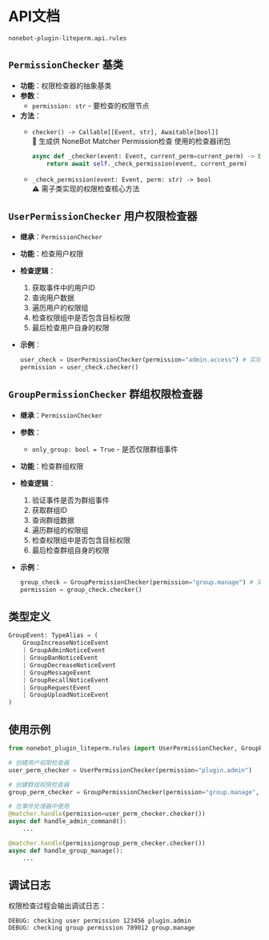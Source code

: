 # API文档


`nonebot-plugin-liteperm.api.rules`

## `PermissionChecker` 基类

- **功能**：权限检查器的抽象基类
- **参数**：
  - `permission: str` - 要检查的权限节点
- **方法**：
  - `checker() -> Callable[[Event, str], Awaitable[bool]]`  
    📌 生成供 NoneBot Matcher Permission检查 使用的检查器闭包  

    ```python
    async def _checker(event: Event, current_perm=current_perm) -> bool:
        return await self._check_permission(event, current_perm)
    ```

  - `_check_permission(event: Event, perm: str) -> bool`  
    ⚠️ 需子类实现的权限检查核心方法

## `UserPermissionChecker` 用户权限检查器

- **继承**：`PermissionChecker`
- **功能**：检查用户权限
- **检查逻辑**：
  1. 获取事件中的用户ID
  2. 查询用户数据
  3. 遍历用户的权限组
  4. 检查权限组中是否包含目标权限
  5. 最后检查用户自身的权限
- **示例**：

  ```python
  user_check = UserPermissionChecker(permission="admin.access") # 实际替换为你的权限节点
  permission = user_check.checker()


## `GroupPermissionChecker` 群组权限检查器

- **继承**：`PermissionChecker`
- **参数**：
  - `only_group: bool = True` - 是否仅限群组事件
- **功能**：检查群组权限
- **检查逻辑**：
  1. 验证事件是否为群组事件
  2. 获取群组ID
  3. 查询群组数据
  4. 遍历群组的权限组
  5. 检查权限组中是否包含目标权限
  6. 最后检查群组自身的权限
- **示例**：

  ```python
  group_check = GroupPermissionChecker(permission="group.manage") # 实际替换为你的权限节点
  permission = group_check.checker()


## 类型定义

```python
GroupEvent: TypeAlias = (
    GroupIncreaseNoticeEvent
    | GroupAdminNoticeEvent
    | GroupBanNoticeEvent
    | GroupDecreaseNoticeEvent
    | GroupMessageEvent
    | GroupRecallNoticeEvent
    | GroupRequestEvent
    | GroupUploadNoticeEvent
)
```

## 使用示例

```python
from nonebot_plugin_liteperm.rules import UserPermissionChecker, GroupPermissionChecker

# 创建用户权限检查器
user_perm_checker = UserPermissionChecker(permission="plugin.admin")

# 创建群组权限检查器
group_perm_checker = GroupPermissionChecker(permission="group.manage", only_group=True)

# 在事件处理器中使用
@matcher.handle(permission=user_perm_checker.checker())
async def handle_admin_command():
    ...

@matcher.handle(permissiongroup_perm_checker.checker())
async def handle_group_manage():
    ...
```

## 调试日志

权限检查过程会输出调试日志：

```shell
DEBUG: checking user permission 123456 plugin.admin
DEBUG: checking group permission 789012 group.manage
```
